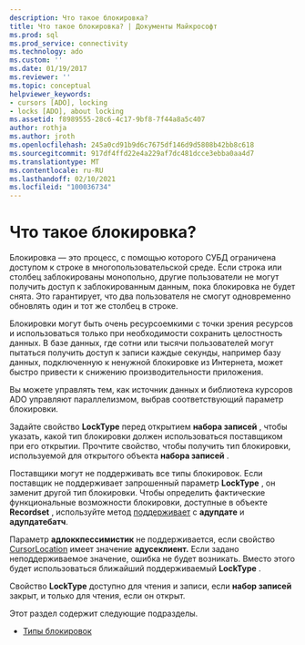 ```yaml
---
description: Что такое блокировка?
title: Что такое блокировка? | Документы Майкрософт
ms.prod: sql
ms.prod_service: connectivity
ms.technology: ado
ms.custom: ''
ms.date: 01/19/2017
ms.reviewer: ''
ms.topic: conceptual
helpviewer_keywords:
- cursors [ADO], locking
- locks [ADO], about locking
ms.assetid: f8989555-28c6-4c17-9bf8-7f44a8a5c407
author: rothja
ms.author: jroth
ms.openlocfilehash: 245a0cd91b9d6c7675df146d9d5808b42bb8c618
ms.sourcegitcommit: 917df4ffd22e4a229af7dc481dcce3ebba0aa4d7
ms.translationtype: MT
ms.contentlocale: ru-RU
ms.lasthandoff: 02/10/2021
ms.locfileid: "100036734"
---
```

# <a name="what-is-a-lock"></a>Что такое блокировка?
Блокировка — это процесс, с помощью которого СУБД ограничена доступом к строке в многопользовательской среде. Если строка или столбец заблокированы монопольно, другие пользователи не могут получить доступ к заблокированным данным, пока блокировка не будет снята. Это гарантирует, что два пользователя не смогут одновременно обновлять один и тот же столбец в строке.  
  
 Блокировки могут быть очень ресурсоемкими с точки зрения ресурсов и использоваться только при необходимости сохранить целостность данных. В базе данных, где сотни или тысячи пользователей могут пытаться получить доступ к записи каждые секунды, например базу данных, подключенную к ненужной блокировке из Интернета, может быстро привести к снижению производительности приложения.  
  
 Вы можете управлять тем, как источник данных и библиотека курсоров ADO управляют параллелизмом, выбрав соответствующий параметр блокировки.  
  
 Задайте свойство **LockType** перед открытием **набора записей** , чтобы указать, какой тип блокировки должен использоваться поставщиком при его открытии. Прочтите свойство, чтобы получить тип блокировки, используемой для открытого объекта **набора записей** .  
  
 Поставщики могут не поддерживать все типы блокировок. Если поставщик не поддерживает запрошенный параметр **LockType** , он заменит другой тип блокировки. Чтобы определить фактические функциональные возможности блокировки, доступные в объекте **Recordset** , используйте метод [поддерживает](../../../ado/reference/ado-api/supports-method.md) с **адупдате** и **адупдатебатч**.  
  
 Параметр **адлоккпессимистик** не поддерживается, если свойство [CursorLocation](../../../ado/reference/ado-api/cursorlocation-property-ado.md) имеет значение **адусеклиент.** Если задано неподдерживаемое значение, ошибка не будет возникать. Вместо этого будет использоваться ближайший поддерживаемый **LockType** .  
  
 Свойство **LockType** доступно для чтения и записи, если **набор записей** закрыт, и только для чтения, если он открыт.  
  
 Этот раздел содержит следующие подразделы.  
  
-   [Типы блокировок](../../../ado/guide/data/types-of-locks.md)
